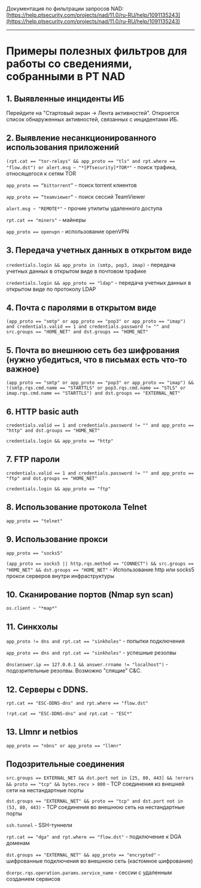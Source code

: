 Документация по фильтрации запросов NAD:
[https://help.ptsecurity.com/projects/nad/11.0/ru-RU/help/1091135243](https://help.ptsecurity.com/projects/nad/11.0/ru-RU/help/1091135243)


***
# Примеры полезных фильтров для работы со сведениями, собранными в PT NAD

## 1. Выявленные инциденты ИБ

Перейдите на "Стартовый экран -> Лента активностей". Откроется список обнаруженных активностей, связанных с инцидентами ИБ.

## 2. Выявление несанкционированного использования приложений

`(rpt.cat == "tor-relays" && app_proto == "tls" and rpt.where == "flow.dst") or alert.msg ~ "*[PTsecurity]*TOR*"` - поиск трафика, относящегося к сетям TOR

`app_proto == “bittorrent”` - поиск torrent клиентов

`app_proto == “teamviewer”` - поиск сессий TeamViewer

`alert.msg ~ "REMOTE*"` - прочие утилиты удаленного доступа

`rpt.cat == "miners"` - майнеры

`app_proto == openvpn` - использование openVPN

## 3. Передача учетных данных в открытом виде

`credentials.login && app_proto in (smtp, pop3, imap)` - передача учетных данных в открытом виде в почтовом трафике

`credentials.login && app_proto == "ldap"` - передача учетных данных в открытом виде по протоколу LDAP

## 4. Почта с паролями в открытом виде
`(app_proto == "smtp" or app_proto == "pop3" or app_proto == "imap") and credentials.valid == 1 and credentials.password != "" and src.groups == "HOME_NET" and dst.groups == "HOME_NET"`

## 5. Почта во внешнюю сеть без шифрования (нужно убедиться, что в письмах есть что-то важное)
`(app_proto == "smtp" or app_proto == "pop3" or app_proto == "imap") && !(smtp.rqs.cmd.name == "STARTTLS" or pop3.rqs.cmd.name == "STLS" or imap.rqs.cmd.name == "STARTTLS") and dst.groups == "EXTERNAL_NET"`

## 6. HTTP basic auth
`credentials.valid == 1 and credentials.password != "" and app_proto == "http" and dst.groups == "HOME_NET"`

`credentials.login && app_proto == "http"`

## 7. FTP пароли
`credentials.valid == 1 and credentials.password != "" and app_proto == "ftp" and dst.groups == "HOME_NET"`

`credentials.login && app_proto == "ftp"`

## 8. Использование протокола Telnet
`app_proto == "telnet"`

## 9. Использование прокси
`app_proto == "socks5"`

`(app_proto == socks5 || http.rqs.method == "CONNECT") && src.groups == "HOME_NET" && dst.groups == "HOME_NET"` - Использование http или socks5 прокси серверов внутри инфраструктуры

## 10. Сканирование портов (Nmap syn scan)
`os.client ~ "*map*"`

## 11. Синкхолы
`app_proto != dns and rpt.cat == "sinkholes"` - попытки подключения
 
`app_proto == dns and rpt.cat == "sinkholes"` - успешные резолвы

`dns(answer.ip == 127.0.0.1 && answer.rrname != "localhost")` - подозрительные резолвы. Возможно "спящие" C&C.

## 12. Серверы с DDNS.
`rpt.cat == "ESC-DDNS-dns" and rpt.where == "flow.dst"`

`!rpt.cat == "ESC-DDNS-dns" and rpt.cat ~ "ESC*"`

## 13. Llmnr и netbios
`app_proto == "nbns" or app_proto == "llmnr"`

## Подозрительные соединения

`src.groups == EXTERNAL_NET && dst.port not in [25, 80, 443] && !errors && proto == "tcp" && bytes.recv > 800` - TCP соединения из внешней сети на нестандартные порты

`dst.groups == "EXTERNAL_NET" && proto == "tcp" and dst.port not in (53, 80, 443)`  -  TCP соединения во внешнюю сеть на нестандартные порты

`ssh.tunnel` - SSH-туннели

`rpt.cat == "dga" and rpt.where == "flow.dst"` - подключение к DGA доменам

`dst.groups == "EXTERNAL_NET" && app_proto == "encrypted"` - шифрованные подключения во внешнюю сеть (кастомное шифрование)

`dcerpc.rqs.operation.params.service_name` - сессии с удаленным созданием сервисов